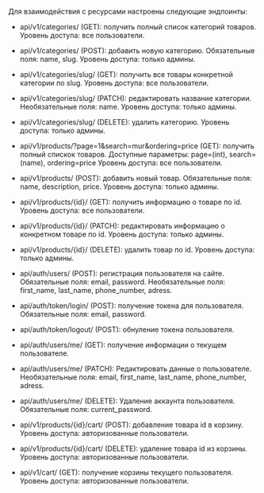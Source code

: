 Для взаимодействия с ресурсами настроены следующие эндпоинты:

- api/v1/categories/ (GET): получить полный список категорий товаров. Уровень доступа: все пользователи.
- api/v1/categories/ (POST): добавить новую категорию. Обязательные поля: name, slug. Уровень доступа: только админы.
- api/v1/categories/slug/ (GET): получить все товары конкретной категории по slug. Уровень доступа: все пользователи.
- api/v1/categories/slug/ (PATCH): редактировать название категории. Необязательные поля: name. Уровень доступа: только админы.
- api/v1/categories/slug/ (DELETE): удалить категорию. Уровень доступа: только админы.

- api/v1/products/?page=1&search=mur&ordering=price (GET): получить полный спискок товаров. Доступные параметры: page=(int), search=(name), ordering=price  Уровень доступа: все пользователи.
- api/v1/products/ (POST): добавить новый товар. Обязательные поля: name, description, price. Уровень доступа: только админы.
- api/v1/products/{id}/ (GET): получить информацию о товаре по id. Уровень доступа: все пользователи.
- api/v1/products/{id}/ (PATCH): редактировать информацию о конкретном товаре по id. Уровень доступа: только админы.
- api/v1/products/{id}/ (DELETE): удалить товар по id. Уровень доступа: только админы.


- api/auth/users/ (POST): регистрация пользователя на сайте. Обязательные поля: email, password. Необязательные поля: first_name, last_name, phone_number, adress.
- api/auth/token/login/ (POST): получение токена для пользователя. Обязательные поля: email, password.
- api/auth/token/logout/ (POST): обнуление токена пользователя.
- api/auth/users/me/ (GET): получение информации о текущем пользователе.
- api/auth/users/me/ (PATCH): Редактировать данные о пользователе. Необязательные поля: email, first_name, last_name, phone_number, adress.
- api/auth/users/me/ (DELETE): Удаление аккаунта пользователя. Обязательные поля: current_password.


- api/v1/products/{id}/cart/ (POST): добавление товара id в корзину. Уровень доступа: авторизованные пользователи.
- api/v1/products/{id}/cart/ (DELETE): удаление товара id из корзины. Уровень доступа: авторизованные пользователи.
- api/v1/cart/ (GET): получение корзины текущего пользователя. Уровень доступа: авторизованные пользователи.

